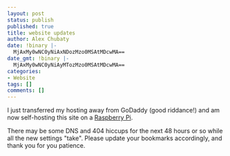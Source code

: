 ```yaml
---
layout: post
status: publish
published: true
title: website updates
author: Alex Chubaty
date: !binary |-
  MjAxMy0wNC0yNiAxNDozMzo0MSAtMDcwMA==
date_gmt: !binary |-
  MjAxMy0wNC0yNiAyMTozMzo0MSAtMDcwMA==
categories:
- Website
tags: []
comments: []
---
```


I just transferred my hosting away from GoDaddy (good riddance!) and am now self-hosting this site on a [Raspberry Pi](http://www.raspberrypi.org).

There may be some DNS and 404 hiccups for the next 48 hours or so while all the new settings "take". Please update your bookmarks accordingly, and thank you for you patience.

